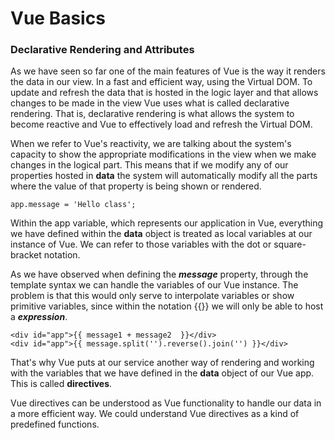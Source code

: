 # Vue Basics

### Declarative Rendering and Attributes
As we have seen so far one of the main features of Vue is the way it renders the data in our view. In a fast and efficient way, using the Virtual DOM.
To update and refresh the data that is hosted in the logic layer and that allows changes to be made in the view Vue uses what is called declarative rendering. That is, declarative rendering is what allows the system to become reactive and Vue to effectively load and refresh the Virtual DOM.

When we refer to Vue's reactivity, we are talking about the system's capacity to show the appropriate modifications in the view when we make changes in the logical part. This means that if we modify any of our properties hosted in **data** the system will automatically modify all the parts where the value of that property is being shown or rendered.

```
app.message = 'Hello class';
```

Within the app variable, which represents our application in Vue, everything we have defined within the **data** object is treated as local variables at our instance of Vue. We can refer to those variables with the dot or square-bracket notation.

As we have observed when defining the ***message*** property, through the template syntax we can handle the variables of our Vue instance. The problem is that this would only serve to interpolate variables or show primitive variables, since within the notation {{}} we will only be able to host a ***expression***. 

```
<div id="app">{{ message1 + message2  }}</div>
<div id="app">{{ message.split('').reverse().join('') }}</div>
```
That's why Vue puts at our service another way of rendering and working with the variables that we have defined in the **data** object of our Vue app. This is called **directives**.

Vue directives can be understood as Vue functionality to handle our data in a more efficient way. We could understand Vue directives as a kind of predefined functions. 